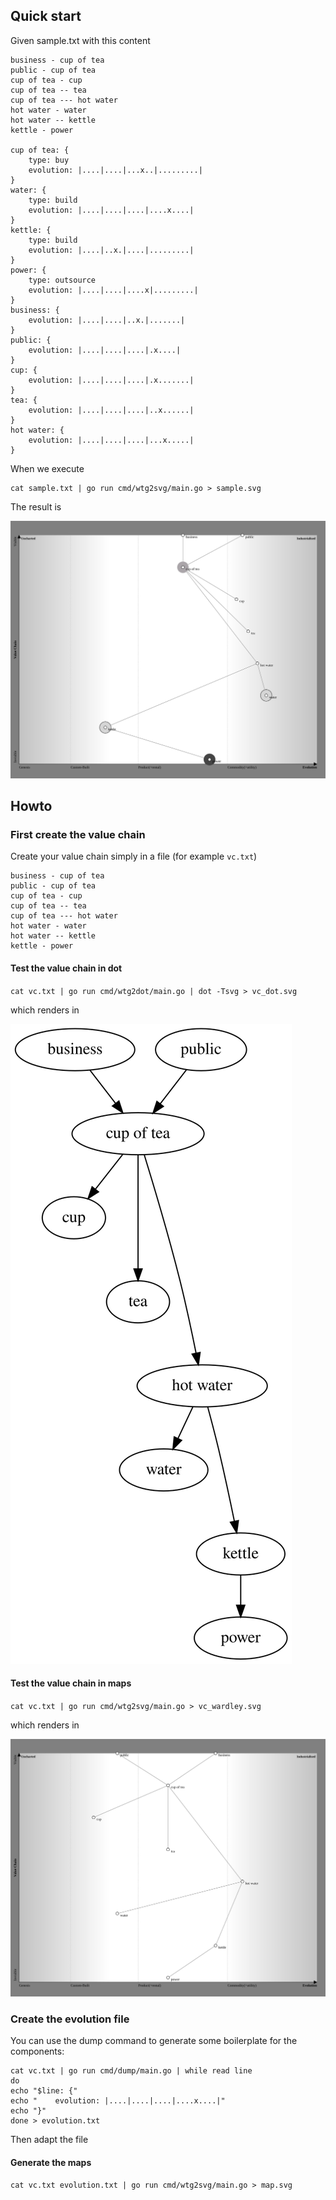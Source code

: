 ## Quick start
Given sample.txt with this content

```text
business - cup of tea
public - cup of tea
cup of tea - cup
cup of tea -- tea
cup of tea --- hot water
hot water - water
hot water -- kettle
kettle - power

cup of tea: {
    type: buy
    evolution: |....|....|...x..|.........|
}
water: {
    type: build
    evolution: |....|....|....|....x....|
}
kettle: {
    type: build
    evolution: |....|..x.|....|.........|
}
power: {
    type: outsource
    evolution: |....|....|....x|.........|
}
business: {
    evolution: |....|....|..x.|.......|
}
public: {
    evolution: |....|....|....|.x....|
}
cup: {
    evolution: |....|....|....|.x.......|
}
tea: {
    evolution: |....|....|....|..x......|
}
hot water: {
    evolution: |....|....|....|...x.....|
}
```

When we execute

```shell
cat sample.txt | go run cmd/wtg2svg/main.go > sample.svg
```

The result is

![](sample.svg)

## Howto

### First create the value chain
Create your value chain simply in a file (for example `vc.txt`)

```text
business - cup of tea
public - cup of tea
cup of tea - cup
cup of tea -- tea
cup of tea --- hot water
hot water - water
hot water -- kettle
kettle - power
```

#### Test the value chain in dot

`cat vc.txt | go run cmd/wtg2dot/main.go | dot -Tsvg > vc_dot.svg`

which renders in

![](vc_dot.svg)

#### Test the value chain in maps

`cat vc.txt | go run cmd/wtg2svg/main.go > vc_wardley.svg`

which renders in

![](vc_wardley.svg)

### Create the evolution file

You can use the dump command to generate some boilerplate for the components:

```shell
cat vc.txt | go run cmd/dump/main.go | while read line
do
echo "$line: {"
echo "    evolution: |....|....|....|....x....|"
echo "}"
done > evolution.txt
```

Then adapt the file

#### Generate the maps

`cat vc.txt evolution.txt | go run cmd/wtg2svg/main.go > map.svg`
